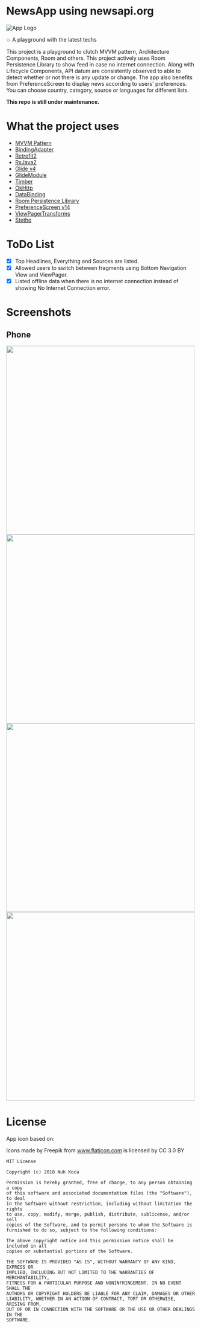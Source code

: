 # NewsApp using newsapi.org

![App Logo](https://github.com/nuhkoca/NewsApp-MVVM-DataBinding-RxJava-Retrofit/blob/master/app/src/main/res/mipmap-xxxhdpi/ic_launcher_round.png)

:boom: A playground with the latest techs

This project is a playground to clutch MVVM pattern, Architecture Components, Room and others. This project actively uses Room Persistence Library to show feed in case no internet connection. Along with Lifecycle Components, API datum are consistently observed to able to detect whether or not there is any update or change. The app also benefits from PreferenceScreen to display news according to users' preferences. You can choose country, category, source or languages for different lists.

**This repo is still under maintenance.**

# What the project uses

* [MVVM Pattern](https://github.com/googlesamples/android-architecture)
* [BindingAdapter](https://developer.android.com/reference/android/databinding/BindingAdapter.html)
* [Retrofit2](https://github.com/square/retrofit)
* [RxJava2](https://github.com/ReactiveX/RxJava)
* [Glide v4](https://github.com/bumptech/glide)
* [GlideModule](http://bumptech.github.io/glide/doc/generatedapi.html#availability)
* [Timber](https://github.com/JakeWharton/timber)
* [OkHttp](https://github.com/square/okhttp)
* [DataBinding](https://developer.android.com/topic/libraries/data-binding/index.html)
* [Room Persistence Library](https://github.com/googlecodelabs/android-room-with-a-view)
* [PreferenceScreen v14](https://developer.android.com/reference/android/preference/Preference)
* [ViewPagerTransforms](https://github.com/ToxicBakery/ViewPagerTransforms)
* [Stetho](http://facebook.github.io/stetho/)

# ToDo List

- [x] Top Headlines, Everything and Sources are listed.
- [x] Allowed users to switch between fragments using Bottom Navigation View and ViewPager.
- [x] Listed offline data when there is no internet connection instead of showing No Internet Connection error.

# Screenshots

## Phone

<p align="left">
<img src="https://github.com/nuhkoca/NewsApp-MVVM-DataBinding-RxJava-Retrofit/blob/master/art/offline_data.png" height="500"/>

<img src="https://github.com/nuhkoca/NewsApp-MVVM-DataBinding-RxJava-Retrofit/blob/master/art/preferences.png" height="500"/>

<img src="https://github.com/nuhkoca/NewsApp-MVVM-DataBinding-RxJava-Retrofit/blob/master/art/no_internet_screen.png" height="500"/>

<img src="https://github.com/nuhkoca/NewsApp-MVVM-DataBinding-RxJava-Retrofit/blob/master/art/no_internet_warning.png" height="500"/>
</p>


# License

App icon based on:

Icons made by Freepik from www.flaticon.com is licensed by CC 3.0 BY

```
MIT License

Copyright (c) 2018 Nuh Koca

Permission is hereby granted, free of charge, to any person obtaining a copy
of this software and associated documentation files (the "Software"), to deal
in the Software without restriction, including without limitation the rights
to use, copy, modify, merge, publish, distribute, sublicense, and/or sell
copies of the Software, and to permit persons to whom the Software is
furnished to do so, subject to the following conditions:

The above copyright notice and this permission notice shall be included in all
copies or substantial portions of the Software.

THE SOFTWARE IS PROVIDED "AS IS", WITHOUT WARRANTY OF ANY KIND, EXPRESS OR
IMPLIED, INCLUDING BUT NOT LIMITED TO THE WARRANTIES OF MERCHANTABILITY,
FITNESS FOR A PARTICULAR PURPOSE AND NONINFRINGEMENT. IN NO EVENT SHALL THE
AUTHORS OR COPYRIGHT HOLDERS BE LIABLE FOR ANY CLAIM, DAMAGES OR OTHER
LIABILITY, WHETHER IN AN ACTION OF CONTRACT, TORT OR OTHERWISE, ARISING FROM,
OUT OF OR IN CONNECTION WITH THE SOFTWARE OR THE USE OR OTHER DEALINGS IN THE
SOFTWARE.
```
